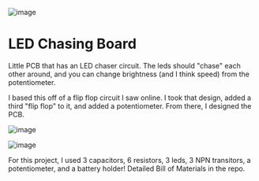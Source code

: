 ![image](https://github.com/user-attachments/assets/9449e943-8100-4af4-aff5-eec93844ed58)

# LED Chasing Board
Little PCB that has an LED chaser circuit. The leds should "chase" each other around, and you can change brightness (and I think speed) from the potentiometer. 

I based this off of a flip flop circuit I saw online. I took that design, added a third "flip flop" to it, and added a potentiometer. From there, I designed the PCB.

![image](https://github.com/user-attachments/assets/3a8651ea-0b8b-47f8-935f-7d8f4296e6eb)

![image](https://github.com/user-attachments/assets/9fc0480b-3f06-439a-9832-10e058b8a218)

For this project, I used 3 capacitors, 6 resistors, 3 leds, 3 NPN transitors, a potentiometer, and a battery holder! Detailed Bill of Materials in the repo.
